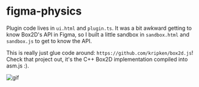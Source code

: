 # figma-physics

Plugin code lives in `ui.html` and `plugin.ts`. It was a bit awkward getting to know Box2D's API in Figma, so I built a little sandbox in `sandbox.html` and `sandbox.js` to get to know the API.

This is really just glue code around: `https://github.com/kripken/box2d.js`! Check that project out, it's the C++ Box2D implementation compiled into asm.js :).

![gif](https://i.imgur.com/79rEJPd.gif)
